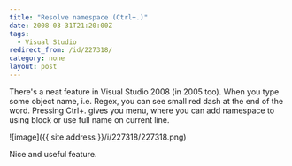 ```yaml
---
title: "Resolve namespace (Ctrl+.)"
date: 2008-03-31T21:20:00Z
tags:
  - Visual Studio
redirect_from: /id/227318/
category: none
layout: post
---
```

There's a neat feature in Visual Studio 2008 (in 2005 too). When you type some object name, i.e. Regex, you can see small red dash at the end of the word. Pressing Ctrl+. gives you menu, where you can add namespace to using block or use full name on current line.

![image]({{ site.address }}/i/227318/227318.png)

Nice and useful feature.

